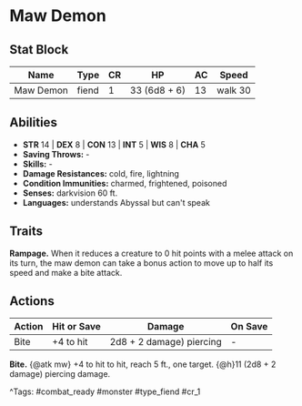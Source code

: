 # Maw Demon

## Stat Block

| Name | Type | CR | HP | AC | Speed |
|------|------|----|----|----|-------|
| Maw Demon | fiend | 1 | 33 (6d8 + 6) | 13 | walk 30 |

## Abilities

- **STR** 14 | **DEX** 8 | **CON** 13 | **INT** 5 | **WIS** 8 | **CHA** 5
- **Saving Throws:** -  
- **Skills:** -  
- **Damage Resistances:** cold, fire, lightning  
- **Condition Immunities:** charmed, frightened, poisoned  
- **Senses:** darkvision 60 ft.  
- **Languages:** understands Abyssal but can't speak

## Traits

**Rampage.** When it reduces a creature to 0 hit points with a melee attack on its turn, the maw demon can take a bonus action to move up to half its speed and make a bite attack.


## Actions

| Action | Hit or Save | Damage | On Save |
|--------|--------------|--------|----------|
| Bite | +4 to hit | 2d8 + 2 damage) piercing | - |

**Bite.** {@atk mw} +4 to hit to hit, reach 5 ft., one target. {@h}11 (2d8 + 2 damage) piercing damage.


^Tags: #combat_ready #monster #type_fiend #cr_1